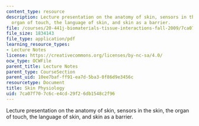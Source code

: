 ```yaml
---
content_type: resource
description: Lecture presentation on the anatomy of skin, sensors in the skin, the
  organ of touch, the language of skin, and skin as a barrier.
file: /courses/20-441j-biomaterials-tissue-interactions-fall-2009/7ca07f707c6ce4cd29f26db1548c2f96_MIT20_441JF09_lec18a_iy.pdf
file_size: 1834143
file_type: application/pdf
learning_resource_types:
- Lecture Notes
license: https://creativecommons.org/licenses/by-nc-sa/4.0/
ocw_type: OCWFile
parent_title: Lecture Notes
parent_type: CourseSection
parent_uid: 10ee7baf-ff91-ea7d-5ba3-0f86d9e3456c
resourcetype: Document
title: Skin Physiology
uid: 7ca07f70-7c6c-e4cd-29f2-6db1548c2f96
---
```

Lecture presentation on the anatomy of skin, sensors in the skin, the organ of touch, the language of skin, and skin as a barrier.